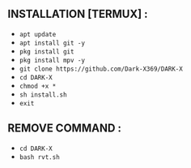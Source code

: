 ## INSTALLATION [TERMUX] :
                              
* `apt update`
* `apt install git -y`
* `pkg install git`
* `pkg install mpv -y`
* `git clone https://github.com/Dark-X369/DARK-X`
* `cd DARK-X`
* `chmod +x *`
* `sh install.sh`
* `exit`
  

## REMOVE COMMAND :

* `cd DARK-X`
* `bash rvt.sh`
